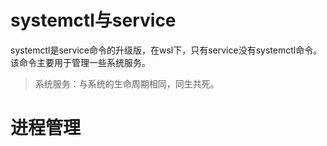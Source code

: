 



# systemctl与service

systemctl是service命令的升级版，在wsl下，只有service没有systemctl命令。该命令主要用于管理一些系统服务。

> 系统服务：与系统的生命周期相同，同生共死。







# 进程管理